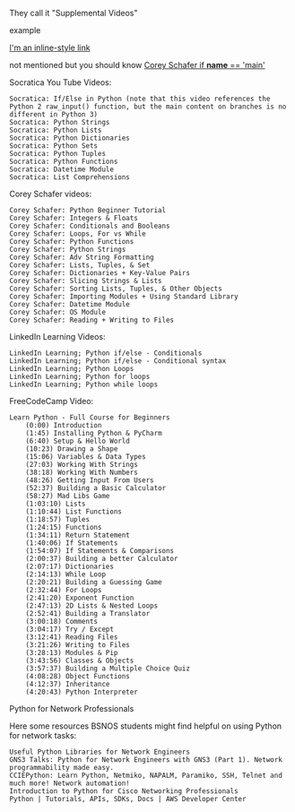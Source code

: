 They call it "Supplemental Videos"

example

[I'm an inline-style link](https://www.google.com)

not mentioned but you should know
[Corey Schafer if __name__ == 'main'](https://www.youtube.com/watch?v=sugvnHA7ElY)



 Socratica You Tube Videos:

    Socratica: If/Else in Python (note that this video references the Python 2 raw_input() function, but the main content on branches is no different in Python 3)
    Socratica: Python Strings
    Socratica: Python Lists
    Socratica: Python Dictionaries
    Socratica: Python Sets
    Socratica: Python Tuples
    Socratica: Python Functions
    Socratica: Datetime Module
    Socratica: List Comprehensions

Corey Schafer videos:

    Corey Schafer: Python Beginner Tutorial
    Corey Schafer: Integers & Floats
    Corey Schafer: Conditionals and Booleans
    Corey Schafer: Loops, For vs While
    Corey Schafer: Python Functions
    Corey Schafer: Python Strings
    Corey Schafer: Adv String Formatting
    Corey Schafer: Lists, Tuples, & Set
    Corey Schafer: Dictionaries + Key-Value Pairs
    Corey Schafer: Slicing Strings & Lists
    Corey Schafer: Sorting Lists, Tuples, & Other Objects
    Corey Schafer: Importing Modules + Using Standard Library
    Corey Schafer: Datetime Module
    Corey Schafer: OS Module
    Corey Schafer: Reading + Writing to Files

LinkedIn Learning Videos:

    LinkedIn Learning; Python if/else - Conditionals
    LinkedIn Learning; Python if/else - Conditional syntax
    LinkedIn Learning; Python Loops
    LinkedIn Learning; Python for loops
    LinkedIn Learning; Python while loops

FreeCodeCamp Video:

    Learn Python - Full Course for Beginners
        (0:00) Introduction
        (1:45) Installing Python & PyCharm
        (6:40) Setup & Hello World
        (10:23) Drawing a Shape
        (15:06) Variables & Data Types
        (27:03) Working With Strings
        (38:18) Working With Numbers
        (48:26) Getting Input From Users
        (52:37) Building a Basic Calculator
        (58:27) Mad Libs Game
        (1:03:10) Lists
        (1:10:44) List Functions
        (1:18:57) Tuples
        (1:24:15) Functions
        (1:34:11) Return Statement
        (1:40:06) If Statements
        (1:54:07) If Statements & Comparisons
        (2:00:37) Building a better Calculator
        (2:07:17) Dictionaries
        (2:14:13) While Loop
        (2:20:21) Building a Guessing Game
        (2:32:44) For Loops
        (2:41:20) Exponent Function
        (2:47:13) 2D Lists & Nested Loops
        (2:52:41) Building a Translator
        (3:00:18) Comments
        (3:04:17) Try / Except
        (3:12:41) Reading Files
        (3:21:26) Writing to Files
        (3:28:13) Modules & Pip
        (3:43:56) Classes & Objects
        (3:57:37) Building a Multiple Choice Quiz
        (4:08:28) Object Functions
        (4:12:37) Inheritance
        (4:20:43) Python Interpreter

Python for Network Professionals

Here some resources BSNOS students might find helpful on using Python for network tasks:

    Useful Python Libraries for Network Engineers
    GNS3 Talks: Python for Network Engineers with GNS3 (Part 1). Network programmability made easy.
    CCIEPython: Learn Python, Netmiko, NAPALM, Paramiko, SSH, Telnet and much more! Network automation!
    Introduction to Python for Cisco Networking Professionals
    Python | Tutorials, APIs, SDKs, Docs | AWS Developer Center
